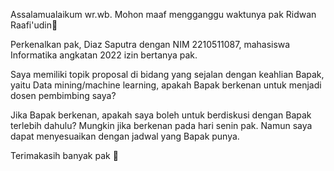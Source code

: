 Assalamualaikum wr.wb.
Mohon maaf mengganggu waktunya pak Ridwan Raafi'udin🙏

Perkenalkan pak, Diaz Saputra dengan NIM 2210511087, mahasiswa Informatika angkatan 2022 izin bertanya pak.

Saya memiliki topik proposal di bidang yang sejalan dengan keahlian Bapak, yaitu Data mining/machine learning, apakah Bapak berkenan untuk menjadi dosen pembimbing saya?

Jika Bapak berkenan, apakah saya boleh untuk berdiskusi dengan Bapak terlebih dahulu? Mungkin jika berkenan pada hari senin pak. Namun saya dapat menyesuaikan dengan jadwal yang Bapak punya.


Terimakasih banyak pak 🙏
